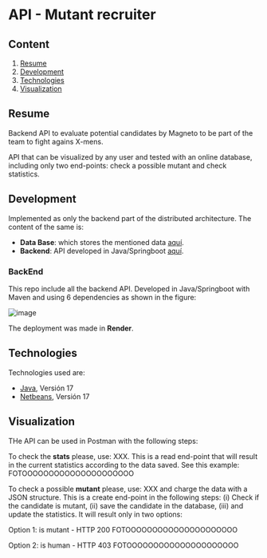 # API - Mutant recruiter
## Content
1. [Resume](#resume)
2. [Development](#development)
3. [Technologies](#technologies)
4. [Visualization](#visualization)

## Resume

Backend API to evaluate potential candidates by Magneto to be part of the team to fight agains X-mens.

API that can be visualized by any user and tested with an online database, including only two end-points: check a possible mutant and check statistics.


## Development

Implemented as only the backend part of the distributed architecture. The content of the same is:
 * **Data Base**: which stores the mentioned data [aquí](https://github.com/alainmelendez/MELI_test_db).
 * **Backend**: API developed in Java/Springboot [aquí](https://github.com/alainmelendez/MELI_test).


### BackEnd

This repo include all the backend API. Developed in Java/Springboot with Maven and using 6 dependencies as shown in the figure:

![image](https://github.com/user-attachments/assets/c24010aa-6d55-4bb9-88e9-b9628c04a9aa)

The deployment was made in **Render**.


## Technologies

Technologies used are:
* [Java](https://www.oracle.com/java/technologies/javase/jdk17-archive-downloads.html), Versión 17
* [Netbeans](https://netbeans.apache.org/download/nb17/), Versión 17


## Visualization

THe API can be used in Postman with the following steps:

To check the **stats** please, use: XXX. This is a read end-point that will result in the current statistics according to the data saved. See this example:
FOTOOOOOOOOOOOOOOOOOOOOO

To check a possible **mutant** please, use: XXX and charge the data with a JSON structure. This is a create end-point in the following steps: (i) Check if the candidate is mutant, (ii) save the candidate in the database, (iii) and update the statistics. It will result only in two options:

Option 1: is mutant - HTTP 200
FOTOOOOOOOOOOOOOOOOOOOOO

Option 2: is human - HTTP 403
FOTOOOOOOOOOOOOOOOOOOOOO
